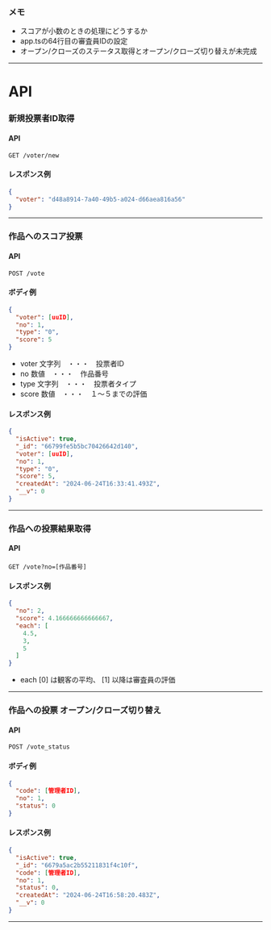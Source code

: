 ### メモ
+ スコアが小数のときの処理にどうするか
+ app.tsの64行目の審査員IDの設定
+ オープン/クローズのステータス取得とオープン/クローズ切り替えが未完成

***
# API    
### 新規投票者ID取得
#### API
`GET /voter/new`
#### レスポンス例
``` json
{
  "voter": "d48a8914-7a40-49b5-a024-d66aea816a56"
}
```
***
### 作品へのスコア投票
#### API
`POST /vote`   
#### ボディ例
``` json
{
  "voter": [uuID],
  "no": 1,
  "type": "0",
  "score": 5
}
```
+ voter 文字列　・・・　投票者ID
+ no 数値　・・・　作品番号
+ type 文字列　・・・　投票者タイプ
+ score 数値　・・・　１～５までの評価

#### レスポンス例
``` json
{
  "isActive": true,
  "_id": "66799fe5b5bc70426642d140",
  "voter": [uuID],
  "no": 1,
  "type": "0",
  "score": 5,
  "createdAt": "2024-06-24T16:33:41.493Z",
  "__v": 0
}
```
***
### 作品への投票結果取得
#### API
`GET /vote?no=[作品番号]`   
#### レスポンス例
```json
{
  "no": 2,
  "score": 4.166666666666667,
  "each": [
    4.5,
    3,
    5
  ]
}
```
+ each [0] は観客の平均、 [1] 以降は審査員の評価
***
### 作品への投票 オープン/クローズ切り替え
#### API
`POST /vote_status`
#### ボディ例
``` json
{
  "code": [管理者ID],
  "no": 1,
  "status": 0
}
```
#### レスポンス例
``` json
{
  "isActive": true,
  "_id": "6679a5ac2b55211831f4c10f",
  "code": [管理者ID],
  "no": 1,
  "status": 0,
  "createdAt": "2024-06-24T16:58:20.483Z",
  "__v": 0
}
```
***